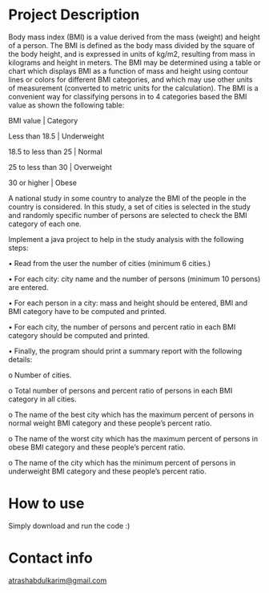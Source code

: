 # Project Description

Body mass index (BMI) is a value derived from the mass (weight) and height of a person. The BMI 
is defined as the body mass divided by the square of the body height, and is expressed in units of kg/m2, 
resulting from mass in kilograms and height in meters. The BMI may be determined using a table or chart 
which displays BMI as a function of mass and height using contour lines or colors for different BMI 
categories, and which may use other units of measurement (converted to metric units for the 
calculation). The BMI is a convenient way for classifying persons in to 4 categories based the BMI value 
as shown the following table:

   BMI value         |    Category    
   
Less than 18.5       |   Underweight   

18.5 to less than 25 |   Normal

25 to less than 30   |   Overweight

30 or higher         |   Obese

A national study in some country to analyze the BMI of the people in the country is considered. In this 
study, a set of cities is selected in the study and randomly specific number of persons are selected to 
check the BMI category of each one. 

Implement a java project to help in the study analysis with the following steps:

• Read from the user the number of cities (minimum 6 cities.)

• For each city: city name and the number of persons (minimum 10 persons) are entered.

• For each person in a city: mass and height should be entered, BMI and BMI category have to be 
computed and printed.

• For each city, the number of persons and percent ratio in each BMI category should be computed 
and printed.

• Finally, the program should print a summary report with the following details:

o Number of cities.

o Total number of persons and percent ratio of persons in each BMI category in all cities.

o The name of the best city which has the maximum percent of persons in normal weight
BMI category and these people’s percent ratio. 

o The name of the worst city which has the maximum percent of persons in obese BMI
category and these people’s percent ratio.

o The name of the city which has the minimum percent of persons in underweight BMI 
category and these people’s percent ratio.

# How to use

Simply download and run the code :)

# Contact info
atrashabdulkarim@gmail.com
